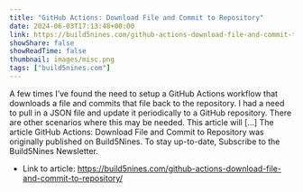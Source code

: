 ```yaml
---
title: "GitHub Actions: Download File and Commit to Repository"
date: 2024-06-03T17:13:48+00:00
link: https://build5nines.com/github-actions-download-file-and-commit-to-repository/
showShare: false
showReadTime: false
thumbnail: images/misc.png
tags: ["build5nines.com"]
---
```

A few times I’ve found the need to setup a GitHub Actions workflow that downloads a file and commits that file back to the repository. I had a need to pull in a JSON file and update it periodically to a GitHub repository. There are other scenarios where this may be needed. This article will […]
The article GitHub Actions: Download File and Commit to Repository was originally published on Build5Nines. To stay up-to-date, Subscribe to the Build5Nines Newsletter.

- Link to article: https://build5nines.com/github-actions-download-file-and-commit-to-repository/